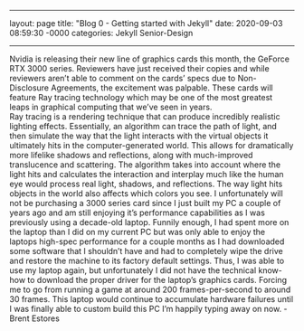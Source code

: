 ___

layout: page
title: "Blog 0 - Getting started with Jekyll"
date: 2020-09-03 08:59:30 -0000
categories: Jekyll Senior-Design

___
  
  Nvidia is releasing their new line of graphics cards this month, the GeForce RTX 3000 series. Reviewers have just received their copies and while reviewers aren’t able to comment on the cards’ specs due to Non-Disclosure Agreements, the excitement was palpable. These cards will feature Ray tracing technology which may be one of the most greatest leaps in graphical computing that we’ve seen in years.   
    Ray tracing is a rendering technique that can produce incredibly realistic lighting effects. Essentially, an algorithm can trace the path of light, and then simulate the way that the light interacts with the virtual objects it ultimately hits in the computer-generated world. This allows for dramatically more lifelike shadows and reflections, along with much-improved translucence and scattering. The algorithm takes into account where the light hits and calculates the interaction and interplay much like the human eye would process real light, shadows, and reflections. The way light hits objects in the world also affects which colors you see.
    I unfortunately will not be purchasing a 3000 series card since I just built my PC a couple of years ago and am still enjoying it’s performance capabilities as I was previously using a decade-old laptop. Funnily enough, I had spent more on the laptop than I did on my current PC but was only able to enjoy the laptops high-spec performance for a couple months as I had downloaded some software that I shouldn’t have and had to completely wipe the drive and restore the machine to its factory default settings. Thus, I was able to use my laptop again, but unfortunately I did not have the technical know-how to download the proper driver for the laptop’s graphics cards. Forcing me to go from running a game at around 200 frames-per-second to around 30 frames. This laptop would continue to accumulate hardware failures until I was finally able to custom build this PC I’m happily typing away on now. 
-Brent Estores
